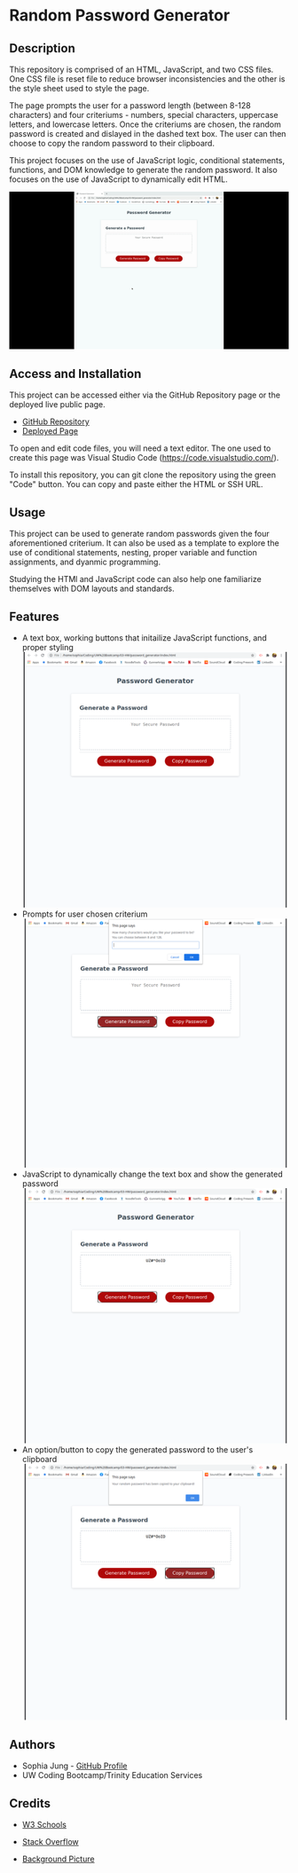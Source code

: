 # Random Password Generator

## Description

This repository is comprised of an HTML, JavaScript, and two CSS files. One CSS file is reset file to reduce browser inconsistencies and the other is the style sheet used to style the page.

The page prompts the user for a password length (between 8-128 characters) and four criteriums - numbers, special characters, uppercase letters, and lowercase letters. Once the criteriums are chosen, the random password is created and dislayed in the dashed text box. The user can then choose to copy the random password to their clipboard. 

This project focuses on the use of JavaScript logic, conditional statements, functions, and DOM knowledge to generate the random password. It also focuses on the use of JavaScript to dynamically edit HTML. 

![Demo Video](./assets/demo.gif)

## Access and Installation

This project can be accessed either via the GitHub Repository page or the deployed live public page.

- [GitHub Repository](https://github.com/sophia2798/password_generator)
- [Deployed Page](https://sophia2798.github.io/password_generator/)

To open and edit code files, you will need a text editor. The one used to create this page was Visual Studio Code (https://code.visualstudio.com/).

To install this repository, you can git clone the repository using the green "Code" button. You can copy and paste either the HTML or SSH URL.

## Usage

This project can be used to generate random passwords given the four aforementioned criterium. It can also be used as a template to explore the use of conditional statements, nesting, proper variable and function assignments, and dyanmic programming.

Studying the HTMl and JavaScript code can also help one familiarize themselves with DOM layouts and standards. 

## Features

- A text box, working buttons that initailize JavaScript functions, and proper styling
![alt-text](./assets/initial.png "Initial Page")
- Prompts for user chosen criterium
![alt-text](./assets/prompt.png "Prompts")
- JavaScript to dynamically change the text box and show the generated password
![alt-text](./assets/result.png "Password Result in Text Box")
- An option/button to copy the generated password to the user's clipboard
![alt-text](./assets/copy.png "Copy")

## Authors

- Sophia Jung - [GitHub Profile](https://github.com/sophia2798)
- UW Coding Bootcamp/Trinity Education Services

## Credits 

- [W3 Schools](https://www.w3schools.com/default.asp) 

- [Stack Overflow](https://stackoverflow.com/)

- [Background Picture](https://image.freepik.com/free-vector/seamless-stuffed-pizza_257845-102.jpg)